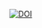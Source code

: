 [![DOI](https://zenodo.org/badge/DOI/10.5281/zenodo.3911750.svg)](https://doi.org/10.5281/zenodo.3911750)